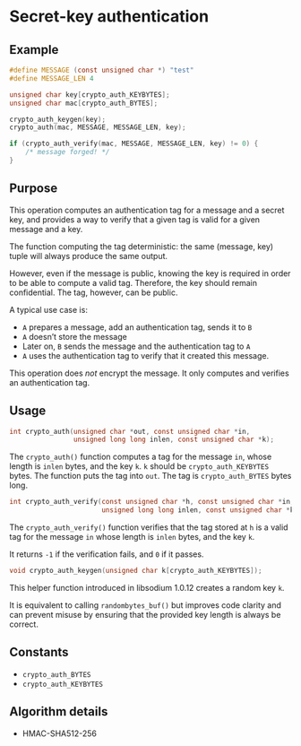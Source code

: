 # Secret-key authentication

## Example

``` c
#define MESSAGE (const unsigned char *) "test"
#define MESSAGE_LEN 4

unsigned char key[crypto_auth_KEYBYTES];
unsigned char mac[crypto_auth_BYTES];

crypto_auth_keygen(key);
crypto_auth(mac, MESSAGE, MESSAGE_LEN, key);

if (crypto_auth_verify(mac, MESSAGE, MESSAGE_LEN, key) != 0) {
    /* message forged! */
}
```

## Purpose

This operation computes an authentication tag for a message and a secret key, and provides a way to verify that a given tag is valid for a given message and a key.

The function computing the tag deterministic: the same (message, key) tuple will always produce the same output.

However, even if the message is public, knowing the key is required in order to be able to compute a valid tag. Therefore, the key should remain confidential. The tag, however, can be public.

A typical use case is:

  - `A` prepares a message, add an authentication tag, sends it to `B`
  - `A` doesn’t store the message
  - Later on, `B` sends the message and the authentication tag to `A`
  - `A` uses the authentication tag to verify that it created this message.

This operation does *not* encrypt the message. It only computes and verifies an authentication tag.

## Usage

``` c
int crypto_auth(unsigned char *out, const unsigned char *in,
                unsigned long long inlen, const unsigned char *k);
```

The `crypto_auth()` function computes a tag for the message `in`, whose length is `inlen` bytes, and the key `k`. `k` should be `crypto_auth_KEYBYTES` bytes. The function puts the tag into `out`. The tag is `crypto_auth_BYTES` bytes long.

``` c
int crypto_auth_verify(const unsigned char *h, const unsigned char *in,
                       unsigned long long inlen, const unsigned char *k);
```

The `crypto_auth_verify()` function verifies that the tag stored at `h` is a valid tag for the message `in` whose length is `inlen` bytes, and the key `k`.

It returns `-1` if the verification fails, and `0` if it passes.

``` c
void crypto_auth_keygen(unsigned char k[crypto_auth_KEYBYTES]);
```

This helper function introduced in libsodium 1.0.12 creates a random key `k`.

It is equivalent to calling `randombytes_buf()` but improves code clarity and can prevent misuse by ensuring that the provided key length is always be correct.

## Constants

  - `crypto_auth_BYTES`
  - `crypto_auth_KEYBYTES`

## Algorithm details

  - HMAC-SHA512-256
